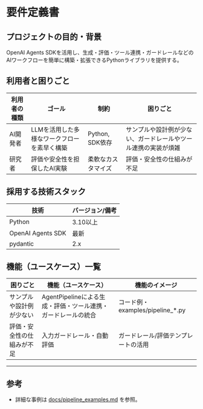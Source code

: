 # 要件定義書

## プロジェクトの目的・背景
OpenAI Agents SDKを活用し、生成・評価・ツール連携・ガードレールなどのAIワークフローを簡単に構築・拡張できるPythonライブラリを提供する。

## 利用者と困りごと
| 利用者の種類 | ゴール | 制約 | 困りごと |
|---|---|---|---|
| AI開発者 | LLMを活用した多様なワークフローを素早く構築 | Python, SDK依存 | サンプルや設計例が少ない、ガードレールやツール連携の実装が煩雑 |
| 研究者 | 評価や安全性を担保したAI実験 | 柔軟なカスタマイズ | 評価・安全性の仕組みが不足 |

## 採用する技術スタック
| 技術 | バージョン/備考 |
|---|---|
| Python | 3.10以上 |
| OpenAI Agents SDK | 最新 |
| pydantic | 2.x |

## 機能（ユースケース）一覧
| 困りごと | 機能（ユースケース） | 機能のイメージ |
|---|---|---|
| サンプルや設計例が少ない | AgentPipelineによる生成・評価・ツール連携・ガードレールの統合 | コード例・examples/pipeline_*.py |
| 評価・安全性の仕組みが不足 | 入力ガードレール・自動評価 | ガードレール/評価テンプレートの活用 |

---

## 参考
- 詳細な事例は [docs/pipeline_examples.md](pipeline_examples.md) を参照。 
